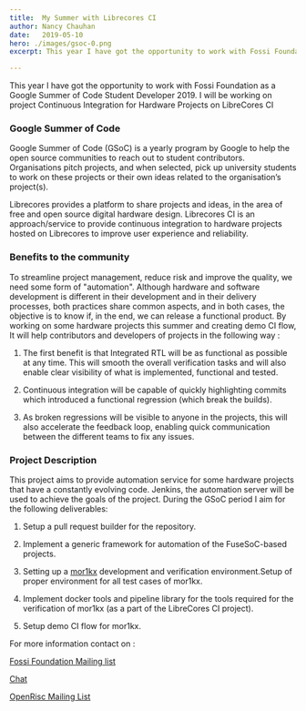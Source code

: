 ```yaml
---
title:  My Summer with Librecores CI
author: Nancy Chauhan
date:   2019-05-10
hero: ./images/gsoc-0.png
excerpt: This year I have got the opportunity to work with Fossi Foundation as a Google Summer of Code Student Developer 2019. 

---
```


This year I have got the opportunity to work with Fossi Foundation as a Google Summer of Code Student Developer 2019. 
I will be working on project Continuous Integration for Hardware Projects on LibreCores CI

### Google Summer of Code

Google Summer of Code (GSoC) is a yearly program by Google to help the open source communities to 
reach out to student contributors. Organisations pitch projects, and when selected, pick up university students to work on 
these projects or their own ideas related to the organisation’s project(s).

Librecores provides a platform to share projects and ideas, in the area of free and open source digital hardware design. 
Librecores CI is an approach/service to provide continuous integration to hardware projects hosted on Librecores to 
improve user experience and reliability. 

### Benefits to the community

To streamline project management, reduce risk and improve the quality, we need some form of "automation". 
Although hardware and software development is different in their development and in their delivery processes, 
both practices share common aspects, and in both cases, the objective is to know if,
in the end, we can release a functional product. By working on some hardware projects this summer and creating demo CI flow, 
It will help contributors and developers of  projects in the following way : 

1) The first benefit is that Integrated RTL will be as functional as possible at any time.
This will smooth the overall verification tasks and will also enable clear visibility of what is implemented, functional and 
tested.

2) Continuous integration will be capable of quickly highlighting commits which introduced a functional regression 
(which break the builds).

3) As broken regressions will be visible to anyone in the projects, this will also accelerate the feedback loop, enabling quick communication between the different teams to fix any issues.


### Project Description

This project aims to provide automation service for some hardware projects that 
have a constantly evolving code. Jenkins, the automation server will be used to achieve the goals of the project.
During the GSoC period I aim for the following deliverables:

1) Setup a pull request builder for the repository.

2) Implement a generic framework for automation of the FuseSoC-based projects.

3) Setting up a [mor1kx](https://github.com/openrisc/mor1kx) development and verification environment.Setup of proper environment for all test cases of mor1kx.

4) Implement docker tools and pipeline library for the tools required for the verification of mor1kx
(as a part of the LibreCores CI project).

5) Setup demo CI flow for mor1kx.

For more information contact on : 

[Fossi Foundation Mailing list](https://lists.librecores.org/listinfo/discussion)

[Chat](https://gitter.im/librecores/librecores-ci)

[OpenRisc Mailing List](https://lists.librecores.org/listinfo/OpenRISC)

